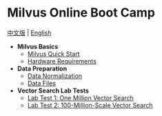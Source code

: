 # Milvus Online Boot Camp

[中文版](../docs/README.md) | [English](README.md)

- **Milvus Basics**
  * [Milvus Quick Start](milvus101/quickstart.md)
  * [Hardware Requirements](milvus101/hardware_platform.md)
- **Data Preparation**
  * [Data Normalization](data_preparation/data_normalization.md)
  * [Data Files](data_preparation/data_file_consideration.md)
- **Vector Search Lab Tests**
  * [Lab Test 1: One Million Vector Search](labs/lab1_sift1b_1m.md)
  * [Lab Test 2: 100-Million-Scale Vector Search](labs/lab2_sift1b_100m.md)


